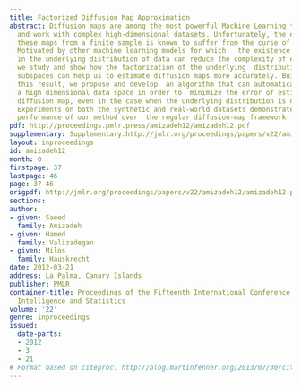 ```yaml
---
title: Factorized Diffusion Map Approximation
abstract: Diffusion maps are among the most powerful Machine Learning tools to analyze
  and work with complex high-dimensional datasets. Unfortunately, the estimation of
  these maps from a finite sample is known to suffer from the curse of dimensionality.
  Motivated by other machine learning models for which   the existence of structure
  in the underlying distribution of data can reduce the complexity of estimation,
  we study and show how the factorization of the underlying  distribution into independent
  subspaces can help us to estimate diffusion maps more accurately. Building upon
  this result, we propose and develop  an algorithm that can automatically factorize
  a high dimensional data space in order to  minimize the error of estimation of its
  diffusion map, even in the case when the underlying distribution is not decomposable.
  Experiments on both the synthetic and real-world datasets demonstrate improved estimation
  performance of our method over  the regular diffusion-map framework.
pdf: http://proceedings.pmlr.press/amizadeh12/amizadeh12.pdf
supplementary: Supplementary:http://jmlr.org/proceedings/papers/v22/amizadeh12/amizadeh12Supple.pdf
layout: inproceedings
id: amizadeh12
month: 0
firstpage: 37
lastpage: 46
page: 37-46
origpdf: http://jmlr.org/proceedings/papers/v22/amizadeh12/amizadeh12.pdf
sections: 
author:
- given: Saeed
  family: Amizadeh
- given: Hamed
  family: Valizadegan
- given: Milos
  family: Hauskrecht
date: 2012-03-21
address: La Palma, Canary Islands
publisher: PMLR
container-title: Proceedings of the Fifteenth International Conference on Artificial
  Intelligence and Statistics
volume: '22'
genre: inproceedings
issued:
  date-parts:
  - 2012
  - 3
  - 21
# Format based on citeproc: http://blog.martinfenner.org/2013/07/30/citeproc-yaml-for-bibliographies/
---
```

